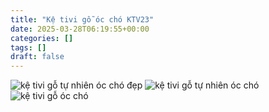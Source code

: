 ```yaml
---
title: "Kệ tivi gỗ óc chó KTV23"
date: 2025-03-28T06:19:55+00:00
categories: []
tags: []
draft: false
---
```

![kệ tivi gỗ tự nhiên óc chó đẹp](/img/ke-tivi/ktv23/ke-ti-vi-go-oc-cho-ktv23-1.webp)
![kệ tivi gỗ tự nhiên óc chó](/img/ke-tivi/ktv23/ke-ti-vi-go-oc-cho-ktv23-2.webp)
![kệ tivi gỗ óc chó](/img/ke-tivi/ktv23/ke-ti-vi-go-oc-cho-ktv23-3.webp)